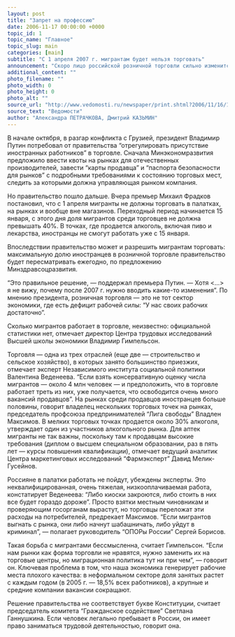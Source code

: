 ```yaml
---
layout: post
title: "Запрет на профессию"
date: 2006-11-17 00:00:00 +0000
topic_id: 1
topic_name: "Главное"
topic_slug: main
categories: [main]
subtitle: "С 1 апреля 2007 г. мигрантам будет нельзя торговать"
announcement: "Скоро лицо российской розничной торговли сильно изменится. Правительство постановило, что с 1 апреля 2007 г. иностранцам нельзя будет заниматься мелкой розничной торговлей. Запрет на торговлю алкоголем и лекарствами для мигрантов вступает в силу еще раньше — с 1 января. Эксперты считают эту меру бессмысленной и антиконституционной."
additional_content: ""
photo_filename: ""
photo_width: 0
photo_height: 0
photo_alt: ""
source_url: "http://www.vedomosti.ru/newspaper/print.shtml?2006/11/16/115850"
source_text: "Ведомости"
author: "Александра ПЕТРАЧКОВА, Дмитрий КАЗЬМИН"
---
```

В начале октября, в разгар конфликта с Грузией, президент Владимир Путин потребовал от правительства “отрегулировать присутствие иностранных работников” в торговле. Сначала Минэкономразвития предложило ввести квоты на рынках для отечественных производителей, завести “карты продавца” и “паспорта безопасности для рынков” с подробными требованиями к состоянию торговых мест, следить за которыми должна управляющая рынком компания.

Но правительство пошло дальше. Вчера премьер Михаил Фрадков постановил, что с 1 апреля мигранты не должны торговать в палатках, на рынках и вообще вне магазинов. Переходный период начинается 15 января, с этого дня доля мигрантов среди торговцев не должна превышать 40%. В точках, где продается алкоголь, включая пиво и лекарства, иностранцы не смогут работать уже с 15 января.

Впоследствии правительство может и разрешить мигрантам торговать: максимальную долю иностранцев в розничной торговле правительство будет пересматривать ежегодно, по предложению Минздравсоцразвития.

“Это правильное решение, — поддержал премьера Путин. — Хотя <...> я не вижу, почему после 2007 г. нужно вводить какие-то изменения”. По мнению президента, розничная торговля — это не тот сектор экономики, где есть дефицит рабочей силы: “У нас своих рабочих достаточно”.

Сколько мигрантов работает в торговле, неизвестно: официальной статистики нет, отмечает директор Центра трудовых исследований Высшей школы экономики Владимир Гимпельсон.

Торговля — одна из трех отраслей (еще две — строительство и сельское хозяйство), в которых занято большинство приезжих, отмечает эксперт Независимого института социальной политики Валентина Веденеева. “Если взять консервативную оценку числа мигрантов — около 4 млн человек — и предположить, что в торговле работает треть из них, уже получается, что освободится очень много вакансий продавцов”. На рынках среди продавцов иностранцев больше половины, говорит владелец нескольких торговых точек на рынках, председатель профсоюза предпринимателей “Лига свободы” Владлен Максимов. В мелких торговых точках продается около 30% алкоголя, утверждает один из участников алкогольного рынка. Для аптек мигранты не так важны, поскольку там к продавцам высокие требования (диплом о высшем специальном образовании, раз в пять лет — курсы повышения квалификации), отмечает ведущий аналитик Центра маркетинговых исследований “Фармэксперт” Давид Мелик-Гусейнов.

Россияне в палатки работать не пойдут, убеждены эксперты. Это неквалифицированная, очень тяжелая, низкооплачиваемая работа, констатирует Веденеева: “Либо киоски закроются, либо стоить в них все будет гораздо дороже”. Просто взятки местным чиновникам и проверяющим госорганам вырастут, но торговцы переложат эти расходы на потребителей, предрекает Максимов. “Если мигрантов выгнать с рынка, они либо начнут шабашничать, либо уйдут в криминал”, — полагает руководитель “ОПОРы России” Сергей Борисов.

Такая борьба с мигрантами бессмысленна, считает Гимпельсон. “Если нам рынки как форма торговли не нравятся, нужно заменить их на торговые центры, но миграционная политика тут ни при чем”, — говорит он. Ключевая проблема в том, что наша экономика генерирует рабочие места плохого качества: в неформальном секторе доля занятых растет с каждым годом (в 2005 г. — 18,5% всех работников), а крупные и средние компании вакансии сокращают.

Решение правительства не соответствует букве Конституции, считает председатель комитета “Гражданское содействие” Светлана Ганнушкина. Если человек легально пребывает в России, он имеет право заниматься трудовой деятельностью, говорит она.
